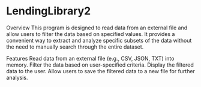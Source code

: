 # LendingLibrary2

Overview
This program is designed to read data from an external file and allow users to filter the data based on specified values. It provides a convenient way to extract and analyze specific subsets of the data without the need to manually search through the entire dataset.

Features
Read data from an external file (e.g., CSV, JSON, TXT) into memory.
Filter the data based on user-specified criteria.
Display the filtered data to the user.
Allow users to save the filtered data to a new file for further analysis.
